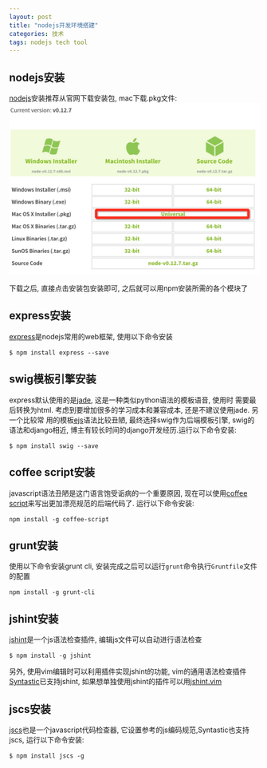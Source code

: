 ```yaml
---
layout: post
title: "nodejs开发环境搭建" 
categories: 技术
tags: nodejs tech tool
---
```


## nodejs安装

[nodejs](https://nodejs.org/download)安装推荐从官网下载安装包, mac下载.pkg文件:
![node download](/assets/img/node_download.png)

下载之后, 直接点击安装包安装即可, 之后就可以用npm安装所需的各个模块了

## express安装

[express](http://expressjs.com/)是nodejs常用的web框架, 使用以下命令安装

    $ npm install express --save

## swig模板引擎安装

express默认使用的是[jade](http://jade-lang.com/), 这是一种类似python语法的模板语音, 使用时
需要最后转换为html. 考虑到要增加很多的学习成本和兼容成本, 还是不建议使用jade. 另一个比较常
用的模板[ejs](http://www.embeddedjs.com/)语法比较丑陋, 最终选择swig作为后端模板引擎, swig的
语法和django相近, 博主有较长时间的django开发经历.运行以下命令安装:

    $ npm install swig --save

## coffee script安装

javascript语法丑陋是这门语言饱受诟病的一个重要原因, 现在可以使用[coffee script](http://coffeescript.org/)来写出更加漂亮规范的后端代码了.
运行以下命令安装:

    npm install -g coffee-script

## grunt安装

使用以下命令安装grunt cli, 安装完成之后可以运行`grunt`命令执行`Gruntfile`文件的配置

    npm install -g grunt-cli

## jshint安装
    
[jshint](http://jshint.com)是一个js语法检查插件, 编辑js文件可以自动进行语法检查

    $ npm install -g jshint

另外, 使用vim编辑时可以利用插件实现jshint的功能, vim的通用语法检查插件[Syntastic](https://github.com/scrooloose/syntastic)已支持jshint, 如果想单独使用jshint的插件可以用[jshint.vim](https://github.com/walm/jshint.vim)

## jscs安装

[jscs](http://jscs.info/)也是一个javascript代码检查器, 它设置参考的js编码规范,Syntastic也支持jscs, 运行以下命令安装:

    $ npm install jscs -g
